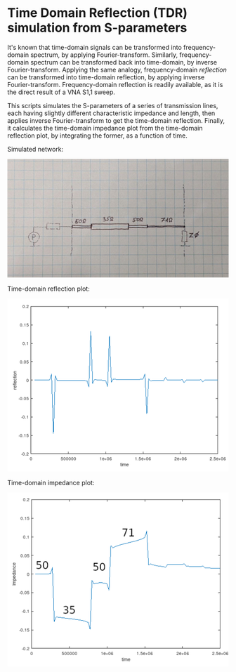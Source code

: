 # Time Domain Reflection (TDR) simulation from S-parameters

It's known that time-domain signals can be transformed into frequency-domain spectrum, by applying Fourier-transform. Similarly, frequency-domain spectrum can be transformed back into time-domain, by inverse Fourier-transform.
Applying the same analogy, frequency-domain *reflection* can be transformed into time-domain reflection, by applying inverse Fourier-transform.
Frequency-domain reflection is readily available, as it is the direct result of a VNA S1,1 sweep.

This scripts simulates the S-parameters of a series of transmission lines, each having slightly different characteristic impedance and length, then applies inverse Fourier-transform to get the time-domain reflection. Finally, it calculates the time-domain impedance plot from the time-domain reflection plot, by integrating the former, as a function of time. 

Simulated network:

![tdrschem](tdrschem.jpg)

Time-domain reflection plot:

![tdrplot1](tdrplot1.png)

Time-domain impedance plot:

![tdrplot3](tdrplot3.png)
